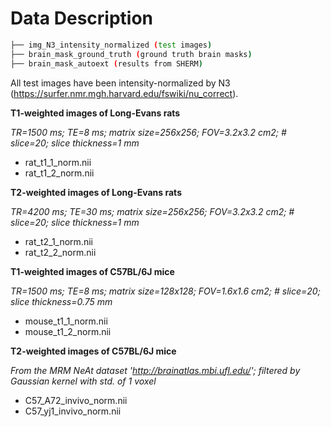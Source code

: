 # Data Description #

```bash
├── img_N3_intensity_normalized (test images)
├── brain_mask_ground_truth (ground truth brain masks)
├── brain_mask_autoext (results from SHERM)
```

All test images have been intensity-normalized by N3 (https://surfer.nmr.mgh.harvard.edu/fswiki/nu_correct). 

**T1-weighted images of Long-Evans rats** 

*TR=1500 ms; TE=8 ms; matrix size=256x256; FOV=3.2x3.2 cm2; # slice=20; slice thickness=1 mm*
- rat_t1_1_norm.nii
- rat_t1_2_norm.nii

**T2-weighted images of Long-Evans rats**

*TR=4200 ms; TE=30 ms; matrix size=256x256; FOV=3.2x3.2 cm2; # slice=20; slice thickness=1 mm*
- rat_t2_1_norm.nii
- rat_t2_2_norm.nii

**T1-weighted images of C57BL/6J mice**

*TR=1500 ms; TE=8 ms; matrix size=128x128; FOV=1.6x1.6 cm2; # slice=20; slice thickness=0.75 mm*
- mouse_t1_1_norm.nii
- mouse_t1_2_norm.nii

**T2-weighted images of C57BL/6J mice**

*From the MRM NeAt dataset 'http://brainatlas.mbi.ufl.edu/'; filtered by Gaussian kernel with std. of 1 voxel*

- C57_A72_invivo_norm.nii
- C57_yj1_invivo_norm.nii
